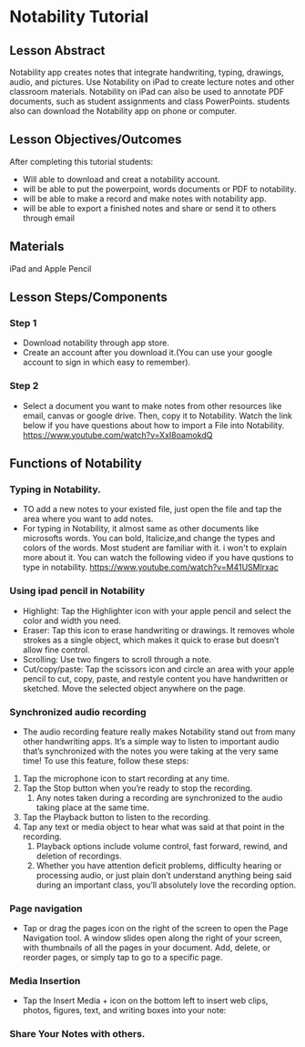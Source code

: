 # Notability Tutorial

## Lesson Abstract
Notability app creates notes that integrate handwriting, typing, drawings, audio, and pictures. Use Notability on iPad to create lecture notes and other classroom materials. Notability on iPad can also be used to annotate PDF documents, such as student assignments and class PowerPoints. students also can download the Notability app on phone or computer.

## Lesson Objectives/Outcomes
After completing this tutorial students:
* Will able to download and creat a notability account.
* will be able to put the powerpoint, words documents or PDF to notability.
* will be able to make a record and make notes with notability app.
* will be able to export a finished notes and share or send it to others through email

## Materials

iPad and Apple Pencil

## Lesson Steps/Components
### Step 1
* Download notability through app store.
* Create an account after you download it.(You can use your google account to sign in which easy to remember). 

### Step 2
* Select a document you want to make notes from other resources like email, canvas or google drive. Then, copy it to Notability. Watch the link below if you have questions about how to import a File into Notability.
 https://www.youtube.com/watch?v=XxI8oamokdQ
 
## Functions of Notability
### Typing in Notability.
* TO add a new notes to your existed file, just open the file and tap the area where you want to add notes. 
* For typing in Notability, it almost same as other documents like microsofts words. You can bold, Italicize,and change the types and colors of the words. Most student are familiar with it. i won't to explain more about it. You can watch the following video if you have qustions to type in notability. 
https://www.youtube.com/watch?v=M41USMlrxac

### Using ipad pencil in Notability
* Highlight: Tap the Highlighter icon with your apple pencil and select the color and width you need.
* Eraser: Tap this icon to erase handwriting or drawings. It removes whole strokes as a single object, which makes it quick to erase but doesn’t allow fine control.
* Scrolling: Use two fingers to scroll through a note.
* Cut/copy/paste: Tap the scissors icon and circle an area with your apple pencil to cut, copy, paste, and restyle content you have handwritten or sketched. Move the selected object anywhere on the page.

### Synchronized audio recording
* The audio recording feature really makes Notability stand out from many other handwriting apps. It’s a simple way to listen to important audio that’s synchronized with the notes you were taking at the very same time! To use this feature, follow these steps:
 1. Tap the microphone icon to start recording at any time.
 1. Tap the Stop button when you’re ready to stop the recording.
    1. Any notes taken during a recording are synchronized to the audio taking place at the same time.
 1. Tap the Playback button to listen to the recording.
 1. Tap any text or media object to hear what was said at that point in the recording.
    1. Playback options include volume control, fast forward, rewind, and deletion of recordings.
    1. Whether you have attention deficit problems, difficulty hearing or processing audio, or just plain don’t understand anything being said during an important class, you’ll absolutely love the recording option.
 
 ### Page navigation
 * Tap or drag the pages icon on the right of the screen to open the Page Navigation tool. A window slides open along the right of your screen, with thumbnails of all the pages in your document. Add, delete, or reorder pages, or simply tap to go to a specific page.
 
 ### Media Insertion
 * Tap the Insert Media + icon on the bottom left to insert web clips, photos, figures, text, and writing boxes into your note:
 
 ### Share Your Notes with others.
 
 

